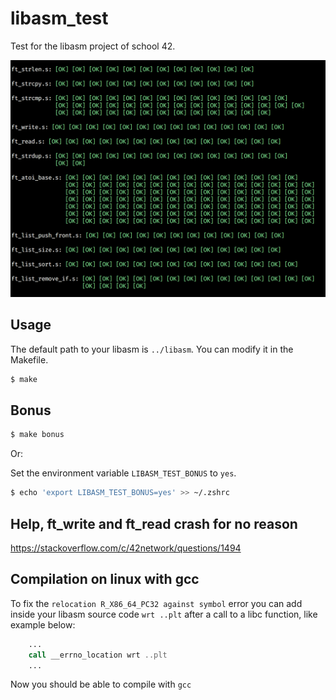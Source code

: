 # libasm\_test

Test for the libasm project of school 42.

![example\_screenshot](./screenshot.png)

## Usage

The default path to your libasm is `../libasm`. You can modify it in the Makefile.

```sh
$ make
```

## Bonus

```sh
$ make bonus
```

Or:

Set the environment variable `LIBASM_TEST_BONUS` to `yes`.
```sh
$ echo 'export LIBASM_TEST_BONUS=yes' >> ~/.zshrc
```

## Help, ft\_write and ft\_read crash for no reason

<https://stackoverflow.com/c/42network/questions/1494>

## Compilation on linux with gcc

To fix the `relocation R_X86_64_PC32 against symbol` error you can add inside your
libasm source code `wrt ..plt` after a call to a libc function, like example below:

```asm
    ...
    call __errno_location wrt ..plt
    ...
```

Now you should be able to compile with `gcc`